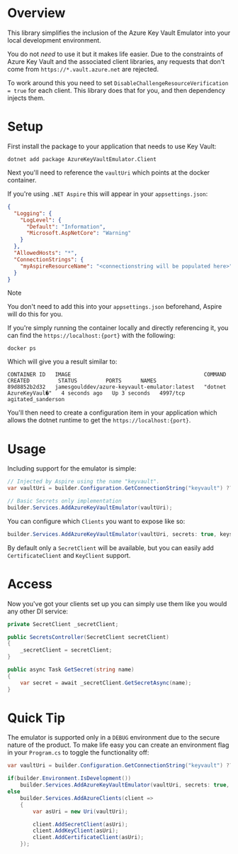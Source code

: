 # Overview

This library simplifies the inclusion of the Azure Key Vault Emulator into your local development environment.

You do not *need* to use it but it makes life easier. Due to the constraints of Azure Key Vault and the associated client libraries, any requests that don't come from `https://*.vault.azure.net` are rejected.

To work around this you need to set `DisableChallengeResourceVerification = true` for each client. This library does that for you, and then dependency injects them.

# Setup

First install the package to your application that needs to use Key Vault:

```
dotnet add package AzureKeyVaultEmulator.Client
```

Next you'll need to reference the `vaultUri` which points at the docker container.

If you're using `.NET Aspire` this will appear in your `appsettings.json`:

```json
{
  "Logging": {
    "LogLevel": {
      "Default": "Information",
      "Microsoft.AspNetCore": "Warning"
    }
  },
  "AllowedHosts": "*",
  "ConnectionStrings": {
    "myAspireResourceName": "<connectionstring will be populated here>"
  }
}

```

> [!NOTE]
> You don't need to add this into your `appsettings.json` beforehand, Aspire will do this for you.


If you're simply running the container locally and directly referencing it, you can find the `https://localhost:{port}` with the following:

```
docker ps
```

Which will give you a result similar to:

```
CONTAINER ID   IMAGE                                          COMMAND                  CREATED         STATUS         PORTS      NAMES
89d8852b2d32   jamesgoulddev/azure-keyvault-emulator:latest   "dotnet AzureKeyVaul�"   4 seconds ago   Up 3 seconds   4997/tcp   agitated_sanderson
```

You'll then need to create a configuration item in your application which allows the dotnet runtime to get the `https://localhost:{port}`.

# Usage

Including support for the emulator is simple:

```csharp
// Injected by Aspire using the name "keyvault".
var vaultUri = builder.Configuration.GetConnectionString("keyvault") ?? string.Empty;

// Basic Secrets only implementation
builder.Services.AddAzureKeyVaultEmulator(vaultUri);
```

You can configure which `Clients` you want to expose like so:

```csharp
builder.Services.AddAzureKeyVaultEmulator(vaultUri, secrets: true, keys: true, certificates: false);
```

By default only a `SecretClient` will be available, but you can easily add `CertificateClient` and `KeyClient` support.

# Access

Now you've got your clients set up you can simply use them like you would any other DI service:

```csharp
private SecretClient _secretClient;

public SecretsController(SecretClient secretClient)
{
    _secretClient = secretClient;
}

public async Task GetSecret(string name)
{
    var secret = await _secretClient.GetSecretAsync(name);
}
```

# Quick Tip

The emulator is supported only in a `DEBUG` environment due to the secure nature of the product. To make life easy you can create an environment flag in your `Program.cs` to toggle the functionality off:

```csharp
var vaultUri = builder.Configuration.GetConnectionString("keyvault") ?? string.Empty;

if(builder.Environment.IsDevelopment())
    builder.Services.AddAzureKeyVaultEmulator(vaultUri, secrets: true, certificates: true, keys: true);
else
    builder.Services.AddAzureClients(client =>
    {
        var asUri = new Uri(vaultUri);

        client.AddSecretClient(asUri);
        client.AddKeyClient(asUri);
        client.AddCertificateClient(asUri);
    });
```